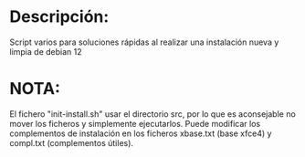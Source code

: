 # Descripción:
Script varios para soluciones rápidas al realizar una instalación nueva y limpia de debian 12

# NOTA:
El fichero "init-install.sh" usar el directorio src, por lo que es aconsejable no mover los ficheros y simplemente ejecutarlos.
Puede modificar los complementos de instalación en los ficheros xbase.txt (base xfce4) y compl.txt (complementos útiles).
